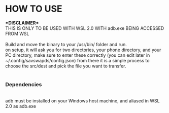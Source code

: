<h1>HOW TO USE</h1>
<Strong>*DISCLAIMER*</Strong><br>
THIS IS ONLY TO BE USED WITH WSL 2.0 WITH adb.exe BEING ACCESSED FROM WSL<br>
<br>
Build and move the binary to your /usr/bin/ folder and run.<br>
on setup, it will ask you for two directories, your phone directory, and your PC directory, make sure to enter these correctly (you can edit later in ~/.config/savswapds/config.json)
from there it is a simple process to choose the src/dest and pick the file you want to transfer.<br>
<br>

<h3>Dependencies</h3><br>
adb must be installed on your Windows host machine, and aliased in WSL 2.0 as adb.exe
